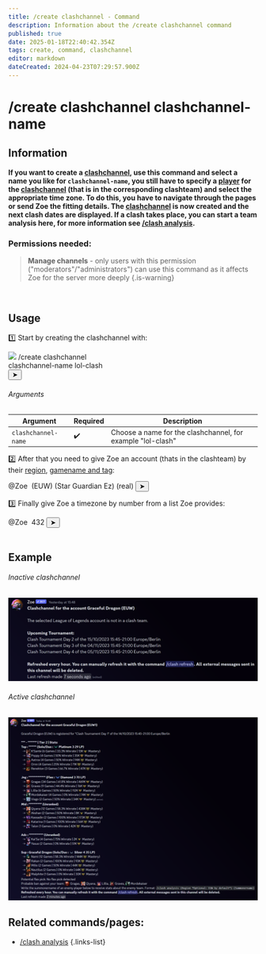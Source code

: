 ```yaml
---
title: /create clashchannel - Command
description: Information about the /create clashchannel command
published: true
date: 2025-01-18T22:40:42.354Z
tags: create, command, clashchannel
editor: markdown
dateCreated: 2024-04-23T07:29:57.900Z
---
```


# /create clashchannel clashchannel-name
## Information
**If you want to create a [clashchannel](/en/features/clashchannel), use this command and select a name you like for `clashchannel-name`, you still have to specify a [player](/en/terms/player) for the [clashchannel](/en/features/clashchannel) (that is in the corresponding clashteam) and select the appropriate time zone. To do this, you have to navigate through the pages or send Zoe the fitting details. The [clashchannel](/en/features/clashchannel) is now created and the next clash dates are displayed. If a clash takes place, you can start a team analysis here, for more information see [/clash analysis](/en/commands/clashchannel/analysis).**<br>

### Permissions needed:
>**Manage channels** - only users with this permission ("moderators"/"administrators") can use this command as it affects Zoe for the server more deeply {.is-warning}

<br>

## Usage
:one: Start by creating the clashchannel with:
<div class="discord-preview">
    <div class="dcp-chatbar">
        <img src="https://zoe-discord-bot.ch/img/favicon.ico" class="dcp-avatar">
        <span class="dcp-command">/create clashchannel</span>
        <div class="dcp-args">
            <div class="dcp-arg">
                <span class="dcp-arg-label">clashchannel-name</span>
                <span class="dcp-arg-value">lol-clash</span>
            </div>
        </div>
        <button class="dcp-send-btn">&#10148;</button> 
    </div>
</div>

###### Arguments
| Argument | Required | Description |
|----------|----------|-------------|
| `clashchannel-name` | :heavy_check_mark: | Choose a name for the clashchannel, for example "lol-clash" |

:two: After that you need to give Zoe an account (thats in the clashteam) by their [region](/en/terms/region), [gamename and tag](/en/terms/riotid):
<div class="discord-preview">
    <div class="dcp-chatbar">
        <span class="dcp-mention">@Zoe</span>&nbsp; (EUW) (Star Guardian Ez) (real)
        <button class="dcp-send-btn">&#10148;</button> 
    </div>
</div>

:three: Finally give Zoe a timezone by number from a list Zoe provides:
<div class="discord-preview">
    <div class="dcp-chatbar">
        <span class="dcp-mention">@Zoe</span>&nbsp; 432
        <button class="dcp-send-btn">&#10148;</button> 
    </div>
</div>
<br>
 
## Example
###### Inactive clashchannel
![](/en_/en_clashchannel_inactive.png)

###### Active clashchannel
![](/en_/en_clashchannel_active.png)
<br>
 
## Related commands/pages:
-   [/clash analysis](/en/commands/clashchannel/analysis/)
{.links-list}